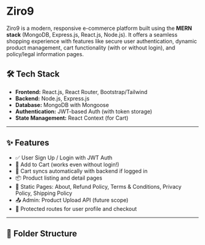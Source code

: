 # Ziro9

Ziro9 is a modern, responsive e-commerce platform built using the **MERN stack** (MongoDB, Express.js, React.js, Node.js). It offers a seamless shopping experience with features like secure user authentication, dynamic product management, cart functionality (with or without login), and policy/legal information pages.

## 🛠 Tech Stack

- **Frontend:** React.js, React Router, Bootstrap/Tailwind
- **Backend:** Node.js, Express.js
- **Database:** MongoDB with Mongoose
- **Authentication:** JWT-based Auth (with token storage)
- **State Management:** React Context (for Cart)

---

## ✨ Features

- ✅ User Sign Up / Login with JWT Auth
- 🛒 Add to Cart (works even without login!)
- 🧠 Cart syncs automatically with backend if logged in
- 📦 Product listing and detail pages
- 📜 Static Pages: About, Refund Policy, Terms & Conditions, Privacy Policy, Shipping Policy
- 📤 Admin: Product Upload API (future scope)
- 🔐 Protected routes for user profile and checkout

---

## 🧱 Folder Structure

